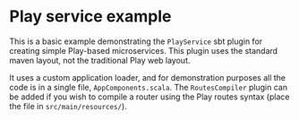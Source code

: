 # Play service example

This is a basic example demonstrating the `PlayService` sbt plugin for creating simple Play-based microservices. This plugin uses the standard maven layout, not the traditional Play web layout.

It uses a custom application loader, and for demonstration purposes all the code is in a single file, `AppComponents.scala`. The `RoutesCompiler` plugin can be added if you wish to compile a router using the Play routes syntax (place the file in `src/main/resources/`).
